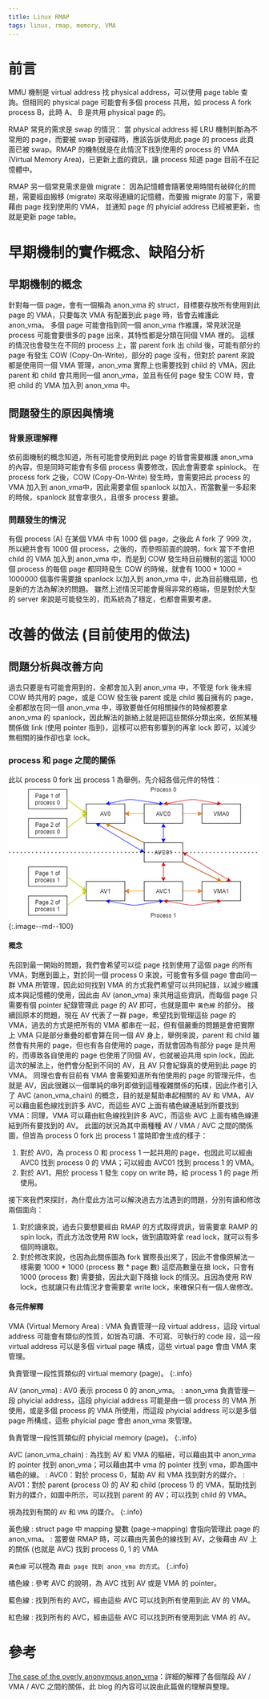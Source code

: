 ```yaml
---
title: Linux RMAP
tags: linux, rmap, memory, VMA
---
```


# 前言
MMU 機制是 virtual address 找 physical address，可以使用 page table 查詢。但相同的 physical page 可能會有多個 process 共用，如 process A fork process B，此時 A、 B 是共用 physical page 的。

RMAP 常見的需求是 swap 的情況：
當 physical address 經 LRU 機制判斷為不常用的 page，而要被 swap 到硬碟時，應該告訴使用此 page 的 process 此頁面已被 swap。RMAP 的機制就是在此情況下找到使用的 process 的 VMA (Virtual Memory Area)，已更新上面的資訊，讓 process 知道 page 目前不在記憶體中。

RMAP 另一個常見需求是做 migrate：
因為記憶體會隨著使用時間有破碎化的問題，需要經由搬移 (migrate) 來取得連續的記憶體，而要搬 migrate 的當下，需要藉由 page 找到使用的 VMA， 並通知 page 的 phyicial address 已經被更新，也就是更新 page table。

# 早期機制的實作概念、缺陷分析

## 早期機制的概念
針對每一個 page，會有一個稱為 anon_vma 的 struct，目標要存放所有使用到此 page 的 VMA，只要每次 VMA 有配置到此 page 時，皆會去維護此 anon_vma。
多個 page 可能會指到同一個 anon_vma 作維護，常見狀況是 process 可能會要很多的 page 出來，其特性都是分類在同個 VMA 裡的。
這樣的情況也會發生在不同的 process 上，當 parent fork 出 child 後，可能有部分的 page 有發生 COW (Copy-On-Write)，部分的 page 沒有，但對於 parent 來說都是使用同一個 VMA 管理，anon_vma 實際上也需要找到 child 的 VMA，因此 parent 和 child 會共用同一個 anon_vma，並且有任何 page 發生 COW 時，會把 child 的 VMA 加入到 anon_vma 中。

## 問題發生的原因與情境

### 背景原理解釋
依前面機制的概念知道，所有可能會使用到此 page 的皆會需要維護 anon_vma 的內容，但是同時可能會有多個 process 需要修改，因此會需要拿 spinlock。
在 process fork 之後，COW (Copy-On-Write) 發生時，會需要把此 process 的 VMA 加入到 anon_vma中，因此需要拿個 spanlock 以加入，而當數量一多起來的時候，spanlock 就會拿很久，且很多 process 要搶。

### 問題發生的情況
有個 process (A) 在某個 VMA 中有 1000 個 page，之後此 A fork 了 999 次，所以總共會有 1000 個 process，之後的，而參照前面的說明，fork 當下不會把 child 的 VMA 加入到 anon_vma 中，而是到 COW 發生時目前機制的當這 1000 個 process 的每個 page 都同時發生 COW 的時候，就會有 1000 * 1000 = 1000000 個事件需要搶 spanlock 以加入到 anon_vma 中，此為目前機瓶頸，也是新的方法為解決的問題。
雖然上述情況可能會覺得非常的極端，但是對於大型的 server 來說是可能發生的，而系統為了穩定，也都會需要考慮。

# 改善的做法 (目前使用的做法)

## 問題分析與改善方向
過去只要是有可能會用到的，全都會加入到 anon_vma 中，不管是 fork 後未經 COW 時共用的 page，或是 COW 發生後 parent 或是 child 獨自擁有的 page，全都都放在同一個 anon_vma 中，導致要做任何相關操作的時候都要拿 anon_vma 的 spanlock，因此解法的脈絡上就是把這些關係分類出來，依照某種關係做 link (使用 pointer 指到)，這樣可以把有影響到的再拿 lock 即可，以減少無相關的操作卻也拿 lock。

### process 和 page 之間的關係
此以 process 0 fork 出 process 1 為舉例，先介紹各個元件的特性：
![](/assets/images/rmap/av_and_avc.png){:.image--md--100}


#### 概念
先回到最一開始的問題，我們會希望可以從 page 找到使用了這個 page 的所有 VMA，對應到圖上，對於同一個 process 0 來說，可能會有多個 page 會由同一群 VMA 所管理，因此如何找到 VMA 的方式我們希望可以共同紀錄，以減少維護成本與記憶體的使用，因此由 AV (anon_vma) 來共用這些資訊，而每個 page 只需要有個 pointer 紀錄管理此 page 的 AV 即可，也就是圖中 `黃色線` 的部分。
接續回原本的問題，現在 AV 代表了一群 page，希望找到管理這些 page 的 VMA，過去的方式是把所有的 VMA 都串在一起，但有個嚴重的問題是會把實際上 VMA 只是部分重疊的都會算在同一個 AV 身上，舉例來說，parent 和 child 雖然會有共用的 page，但也有各自使用的 page，而就會因為有部分 page 是共用的，而導致各自使用的 page 也使用了同個 AV，也就被迫共用 spin lock，因此這次的解法上，他們會分配到不同的 AV，且 AV 只會紀錄真的使用到此 page 的 VMA。
同理也會有目前有 VMA 會需要知道所有他使用的 page 的管理元件，也就是 AV，因此很難以一個單純的串列即做到這種複雜關係的拓樸，因此作者引入了 AVC (anon_vma_chain) 的概念，目的就是幫助串起相關的 AV 和 VMA，AV 可以藉由藍色線找到許多 AVC，而這些 AVC 上面有橘色線連結到所要找到 VMA：同理，VMA 可以藉由紅色線找到許多 AVC，而這些 AVC 上面有橘色線連結到所有要找到的 AV。
此圖的狀況為其中兩種種 AV / VMA / AVC 之間的關係圖，但皆為 process 0 fork 出 process 1 當時即會生成的樣子：
1. 對於 AV0，為 process 0 和 process 1 一起共用的 page，也因此可以經由 AVC0 找到 process 0 的 VMA；可以經由 AVC01 找到 process 1 的 VMA。
2. 對於 AV1，用於 process 1 發生 copy on write 時，給 process 1 的 page 所使用。

接下來我們來探討，為什麼此方法可以解決過去方法遇到的問題，分別有讀和修改兩個面向：
1. 對於讀來說，過去只要想要經由 RMAP 的方式取得資訊，皆需要拿 RAMP 的 spin lock，而此方法改使用 RW lock，做到讀取時拿 read lock，就可以有多個同時讀取。
2. 對於修改來說，也因為此關係圖為 fork 實際長出來了，因此不會像原解法一樣需要 1000 * 1000 (process 數 * page 數) 這麼高數量在搶 lock，只會有 1000 (process 數) 需要搶，因此大副下降搶 lock 的情況。且因為使用 RW lock，也就讓只有此情況才會需要拿 write lock，來確保只有一個人做修改。

#### 各元件解釋
VMA (Virtual Memory Area)
: VMA 負責管理一段 virtual address，這段 virtual address 可能會有類似的性質，如皆為可讀、不可寫、可執行的 code 段，這一段 virtual address 可以是多個 virtual page 構成，這些 virtual page 會由 VMA 來管理。

<i class="fas fa-info-circle"></i> 負責管理一段性質類似的 virtual memory (page)。
{:.info}

AV (anon_vma)
: AV0 表示 process 0 的 anon_vma。
: anon_vma 負責管理一段 phyicial address，這段 phyicial address 可能是由一個 process 的 VMA 所使用，或是多個 process 的 VMA 所使用，而這段 phyicial address 可以是多個 page 所構成，這些 phyicial page 會由 anon_vma 來管理。

<i class="fas fa-info-circle"></i>負責管理一段性質類似的 phyicial memory (page)。
{:.info}

AVC (anon_vma_chain)
: 為找到 AV 和 VMA 的樞紐，可以藉由其中 anon_vma 的 pointer 找到 anon_vma；可以藉由其中 vma 的 pointer 找到 vma，即為圖中橘色的線。
: AVC0：對於 process 0，幫助 AV 和 VMA 找到對方的媒介。
: AV01：對於 parent (process 0) 的 AV 和 child (process 1) 的 VMA，幫助找到對方的媒介，如圖中所示，可以找到 parent 的 AV；可以找到 child 的 VMA。

<i class="fas fa-info-circle"></i> 視為找到有關的 `AV` 和 `VMA` 的媒介。
{:.info}

黃色線
: struct page 中 mapping 變數 (page->mapping) 會指向管理此 page 的 anon_vma。
: 當要做 RMAP 時，可以藉由先黃色的線找到 AV，之後藉由 AV 上的關係 (也就是 AVC) 找到 process 0, 1 的 VMA

<i class="fas fa-info-circle"></i> `黃色線` 可以視為 `藉由 page 找到 anon_vma 的方式`。
{:.info}

橘色線
: 參考 AVC 的說明，為 AVC 找到 AV 或是 VMA 的 pointer。

藍色線
: 找到所有的 AVC，經由這些 AVC 可以找到所有使用到此 AV 的 VMA。

紅色線
: 找到所有的 AVC，經由這些 AVC 可以找到所有使用到此 VMA 的 AV。

# 參考
[The case of the overly anonymous anon_vma](https://lwn.net/Articles/383162/)：詳細的解釋了各個階段 AV / VMA / AVC 之間的關係，此 blog 的內容可以說由此篇做的理解與整理。